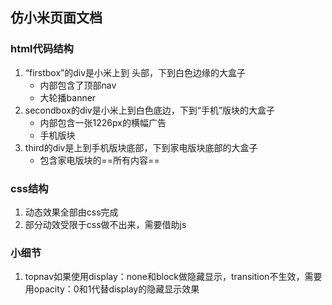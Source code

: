 ## 仿小米页面文档
### html代码结构
1. “firstbox”的div是小米上到 头部，下到白色边缘的大盒子
    - 内部包含了顶部nav
    - 大轮播banner
2. secondbox的div是小米上到白色底边，下到“手机”版块的大盒子
    - 内部包含一张1226px的横幅广告
    - 手机版块
3. third的div是上到手机版块底部，下到家电版块底部的大盒子
    - 包含家电版块的==所有内容==

### css结构
1. 动态效果全部由css完成
2. 部分动效受限于css做不出来，需要借助js

### 小细节
1. topnav如果使用display：none和block做隐藏显示，transition不生效，需要用opacity：0和1代替display的隐藏显示效果